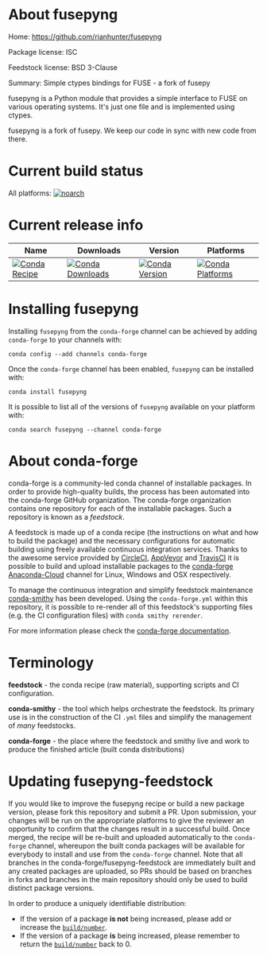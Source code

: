 About fusepyng
==============

Home: https://github.com/rianhunter/fusepyng

Package license: ISC

Feedstock license: BSD 3-Clause

Summary: Simple ctypes bindings for FUSE - a fork of fusepy

fusepyng is a Python module that provides a simple interface to FUSE on
various operating systems. It's just one file and is implemented using
ctypes.

fusepyng is a fork of fusepy. We keep our code in sync with new code from
there.


Current build status
====================

All platforms:
[![noarch](https://img.shields.io/circleci/project/github/conda-forge/fusepyng-feedstock/master.svg?label=noarch)](https://circleci.com/gh/conda-forge/fusepyng-feedstock)

Current release info
====================

| Name | Downloads | Version | Platforms |
| --- | --- | --- | --- |
| [![Conda Recipe](https://img.shields.io/badge/recipe-fusepyng-green.svg)](https://anaconda.org/conda-forge/fusepyng) | [![Conda Downloads](https://img.shields.io/conda/dn/conda-forge/fusepyng.svg)](https://anaconda.org/conda-forge/fusepyng) | [![Conda Version](https://img.shields.io/conda/vn/conda-forge/fusepyng.svg)](https://anaconda.org/conda-forge/fusepyng) | [![Conda Platforms](https://img.shields.io/conda/pn/conda-forge/fusepyng.svg)](https://anaconda.org/conda-forge/fusepyng) |

Installing fusepyng
===================

Installing `fusepyng` from the `conda-forge` channel can be achieved by adding `conda-forge` to your channels with:

```
conda config --add channels conda-forge
```

Once the `conda-forge` channel has been enabled, `fusepyng` can be installed with:

```
conda install fusepyng
```

It is possible to list all of the versions of `fusepyng` available on your platform with:

```
conda search fusepyng --channel conda-forge
```


About conda-forge
=================

conda-forge is a community-led conda channel of installable packages.
In order to provide high-quality builds, the process has been automated into the
conda-forge GitHub organization. The conda-forge organization contains one repository
for each of the installable packages. Such a repository is known as a *feedstock*.

A feedstock is made up of a conda recipe (the instructions on what and how to build
the package) and the necessary configurations for automatic building using freely
available continuous integration services. Thanks to the awesome service provided by
[CircleCI](https://circleci.com/), [AppVeyor](https://www.appveyor.com/)
and [TravisCI](https://travis-ci.org/) it is possible to build and upload installable
packages to the [conda-forge](https://anaconda.org/conda-forge)
[Anaconda-Cloud](https://anaconda.org/) channel for Linux, Windows and OSX respectively.

To manage the continuous integration and simplify feedstock maintenance
[conda-smithy](https://github.com/conda-forge/conda-smithy) has been developed.
Using the ``conda-forge.yml`` within this repository, it is possible to re-render all of
this feedstock's supporting files (e.g. the CI configuration files) with ``conda smithy rerender``.

For more information please check the [conda-forge documentation](https://conda-forge.org/docs/).

Terminology
===========

**feedstock** - the conda recipe (raw material), supporting scripts and CI configuration.

**conda-smithy** - the tool which helps orchestrate the feedstock.
                   Its primary use is in the construction of the CI ``.yml`` files
                   and simplify the management of *many* feedstocks.

**conda-forge** - the place where the feedstock and smithy live and work to
                  produce the finished article (built conda distributions)


Updating fusepyng-feedstock
===========================

If you would like to improve the fusepyng recipe or build a new
package version, please fork this repository and submit a PR. Upon submission,
your changes will be run on the appropriate platforms to give the reviewer an
opportunity to confirm that the changes result in a successful build. Once
merged, the recipe will be re-built and uploaded automatically to the
`conda-forge` channel, whereupon the built conda packages will be available for
everybody to install and use from the `conda-forge` channel.
Note that all branches in the conda-forge/fusepyng-feedstock are
immediately built and any created packages are uploaded, so PRs should be based
on branches in forks and branches in the main repository should only be used to
build distinct package versions.

In order to produce a uniquely identifiable distribution:
 * If the version of a package **is not** being increased, please add or increase
   the [``build/number``](https://conda.io/docs/user-guide/tasks/build-packages/define-metadata.html#build-number-and-string).
 * If the version of a package **is** being increased, please remember to return
   the [``build/number``](https://conda.io/docs/user-guide/tasks/build-packages/define-metadata.html#build-number-and-string)
   back to 0.
